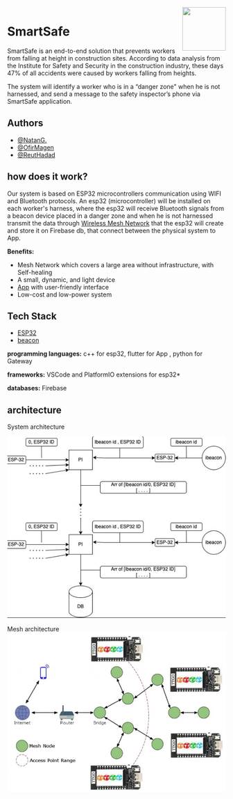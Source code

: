 <img align="right" width="100" height="100" src="[(https://github.com/RNO-SmartSafe/SmartSafeApp/blob/master/Image/logo.jpg?raw=true](https://github.com/RNO-SmartSafe/SmartSafeApp/blob/master/Image/logo.jpg?raw=true)">

# SmartSafe

SmartSafe is an end-to-end solution that
prevents workers from falling at height in
construction sites. According to data analysis from the Institute
for Safety and Security in the construction
industry, these days 47% of all accidents
were caused by workers falling from heights.

The system will identify a worker who is in a “danger zone" when he is not harnessed, and send a message to the safety inspector’s phone via SmartSafe
application.

## Authors

- [@NatanG.](https://github.com/Natan-G)
- [@OfirMagen](https://github.com/ofir-magen)
- [@ReutHadad](https://github.com/Reut212)

## how does it work?

Our system is based on ESP32 microcontrollers communication using WIFI and Bluetooth protocols. An esp32 (microcontroller) will be installed on each worker's harness, where the esp32 will receive
Bluetooth signals from a beacon device placed in a danger zone and when he is not harnessed transmit the data through [Wireless Mesh Network](https://en.wikipedia.org/wiki/Wireless_mesh_network) that the esp32 will create and store it on Firebase db, that connect between the physical system to App.

**Benefits:**
 - Mesh Network which covers a large area without infrastructure, with Self-healing
 - A small, dynamic, and light device
 - [App](https://github.com/RNO-SmartSafe/SmartSafeApp) with user-friendly interface
 - Low-cost and low-power system


## Tech Stack

- [ESP32](http://esp32.net)
- [beacon](https://en.wikipedia.org/wiki/Bluetooth_Low_Energy_beacon)

**programming languages:** c++ for esp32, flutter for App , python for Gateway

**frameworks:** VSCode and PlatformIO extensions for esp32* 

**databases:** Firebase
## architecture
System architecture

![](https://github.com/RNO-SmartSafe/SmartSafeApp/blob/master/Image/design%20architecture.jpg?raw=true)


Mesh architecture
![](https://github.com/RNO-SmartSafe/SmartSafeApp/blob/master/Image/mesh%20architecture.jpg?raw=true)
